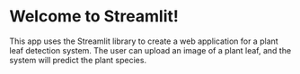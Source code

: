 # Welcome to Streamlit!

This app uses the Streamlit library to create a web application for a plant leaf detection system. The user can upload an image of a plant leaf, and the system will predict the plant species.

